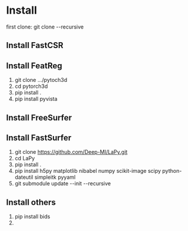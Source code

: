 # Install

first clone: git clone --recursive 

## Install FastCSR

## Install FeatReg
1. git clone .../pytoch3d
2. cd pytorch3d
3. pip install .
4. pip install pyvista

## Install FreeSurfer

## Install FastSurfer
1. git clone https://github.com/Deep-MI/LaPy.git
2. cd LaPy
3. pip install .
4. pip install h5py matplotlib nibabel numpy scikit-image scipy python-dateutil simpleitk pyyaml
5. git submodule update --init --recursive

## Install others
1. pip install bids
2. 